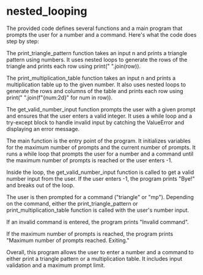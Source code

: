 # nested_looping

The provided code defines several functions and a main program that prompts the user for a number and a command. Here's what the code does step by step:

The print_triangle_pattern function takes an input n and prints a triangle pattern using numbers. It uses nested loops to generate the rows of the triangle and prints each row using print(" ".join(row)).

The print_multiplication_table function takes an input n and prints a multiplication table up to the given number. It also uses nested loops to generate the rows and columns of the table and prints each row using print(" ".join(f"{num:2d}" for num in row)).

The get_valid_number_input function prompts the user with a given prompt and ensures that the user enters a valid integer. It uses a while loop and a try-except block to handle invalid input by catching the ValueError and displaying an error message.

The main function is the entry point of the program. It initializes variables for the maximum number of prompts and the current number of prompts. It runs a while loop that prompts the user for a number and a command until the maximum number of prompts is reached or the user enters -1.

Inside the loop, the get_valid_number_input function is called to get a valid number input from the user. If the user enters -1, the program prints "Bye!" and breaks out of the loop.

The user is then prompted for a command ("triangle" or "mp"). Depending on the command, either the print_triangle_pattern or print_multiplication_table function is called with the user's number input.

If an invalid command is entered, the program prints "Invalid command".

If the maximum number of prompts is reached, the program prints "Maximum number of prompts reached. Exiting."

Overall, this program allows the user to enter a number and a command to either print a triangle pattern or a multiplication table. It includes input validation and a maximum prompt limit.





